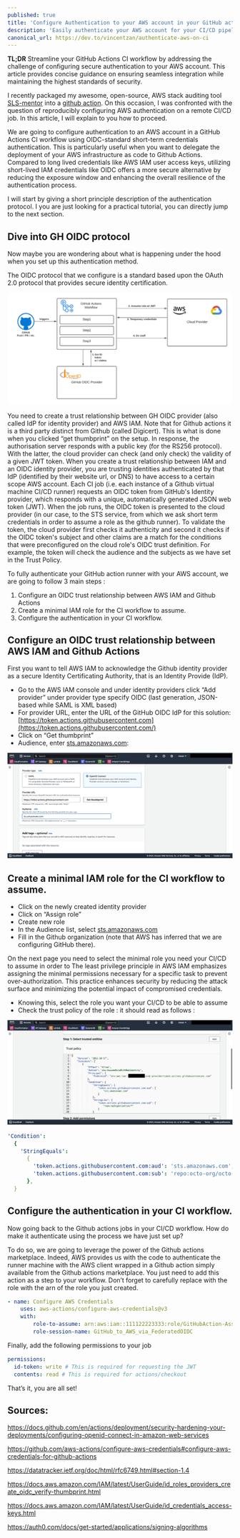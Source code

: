 ```yaml
---
published: true
title: 'Configure Authentication to your AWS account in your GitHub actions CI'
description: 'Easily authenticate your AWS account for your CI/CD pipeline! '
canonical_url: https://dev.to/vincentzan/authenticate-aws-on-ci
---
```


**TL;DR** Streamline your GitHub Actions CI workflow by addressing the challenge of configuring secure authentication to your AWS account. This article provides concise guidance on ensuring seamless integration while maintaining the highest standards of security.

I recently packaged my awesome, open-source, AWS stack auditing tool [SLS-mentor](https://www.sls-mentor.dev/) into a [github action](https://github.com/marketplace/actions/sls-mentor). On this occasion, I was confronted with the question of reproducibly configuring AWS authentication on a remote CI/CD job. In this article, I will explain to you how to proceed.

We are going to configure authentication to an AWS account in a GitHub Actions CI workflow using OIDC-standard short-term credentials authentication. This is particularly useful when you want to delegate the deployment of your AWS infrastructure as code to Github Actions. Compared to long lived credentials like AWS IAM user access keys, utilizing short-lived IAM credentials like OIDC offers a more secure alternative by reducing the exposure window and enhancing the overall resilience of the authentication process.

I will start by giving a short principle description of the authentication protocol. I you are just looking for a practical tutorial, you can directly jump to the next section.

## Dive into GH OIDC protocol

Now maybe you are wondering about what is happening under the hood when you set up this authentication method.

The OIDC protocol that we configure is a standard based upon the OAuth 2.0 protocol that provides secure identity certification.

![schema](./assets/schema.png 'principle schema')

You need to create a trust relationship between GH OIDC provider (also called IdP for identity provider) and AWS IAM. Note that for Github actions it is a third party distinct from Github (called Digicert). This is what is done when you clicked “get thumbprint” on the setup. In response, the authorisation server responds with a public key (for the RS256 protocol). With the latter, the cloud provider can check (and only check) the validity of a given JWT token. When you create a trust relationship between IAM and an OIDC identity provider, you are trusting identities authenticated by that IdP (identified by their website url, or DNS) to have access to a certain scope AWS account. Each CI job (i.e. each instance of a Github virtual machine CI/CD runner) requests an OIDC token from GitHub's Identity provider, which responds with a unique, automatically generated JSON web token (JWT). When the job runs, the OIDC token is presented to the cloud provider (in our case, to the STS service, from which we ask short term credentials in order to assume a role as the github runner). To validate the token, the cloud provider first checks it authenticity and second it checks if the OIDC token's subject and other claims are a match for the conditions that were preconfigured on the cloud role's OIDC trust definition. For example, the token will check the audience and the subjects as we have set in the Trust Policy.

To fully authenticate your GitHub action runner with your AWS account, we are going to follow 3 main steps :

1. Configure an OIDC trust relationship between AWS IAM and Github Actions
2. Create a minimal IAM role for the CI workflow to assume.
3. Configure the authentication in your CI workflow.

## Configure an OIDC trust relationship between AWS IAM and Github Actions

First you want to tell AWS IAM to acknowledge the Github identity provider as a secure Identity Certificating Authority, that is an Identity Provide (IdP).

- Go to the AWS IAM console and under identity providers click “Add provider” under provider type specify OIDC (last generation, JSON-based while SAML is XML based)
- For provider URL, enter the URL of the GitHub OIDC IdP for this solution: [https://token.actions.githubusercontent.com](https://token.actions.githubusercontent.com/)
- Click on “Get thumbprint”
- Audience, enter [sts.amazonaws.com](http://sts.amazonaws.com/):

![tuto1](./assets/tuto1.png 'congigure Github identity provider')

## Create a minimal IAM role for the CI workflow to assume.

- Click on the newly created identity provider
- Click on “Assign role”
- Create new role
- In the Audience list, select [sts.amazonaws.com](http://sts.amazonaws.com/)
- Fill in the Github organization (note that AWS has inferred that we are configuring GitHub there).

On the next page you need to select the minimal role you need your CI/CD to assume in order to The least privilege principle in AWS IAM emphasizes assigning the minimal permissions necessary for a specific task to prevent over-authorization. This practice enhances security by reducing the attack surface and minimizing the potential impact of compromised credentials.

- Knowing this, select the role you want your CI/CD to be able to assume
- Check the trust policy of the role : it should read as follows :

![tuto2](./assets/tuto2.png 'configure trust policy')

```yaml
'Condition':
  {
    'StringEquals':
      {
        'token.actions.githubusercontent.com:aud': 'sts.amazonaws.com',
        'token.actions.githubusercontent.com:sub': 'repo:octo-org/octo-repo:ref:refs/heads/octo-branch',
      },
  }
```

## Configure the authentication in your CI workflow.

Now going back to the Github actions jobs in your CI/CD workflow. How do make it authenticate using the process we have just set up?

To do so, we are going to leverage the power of the Github actions marketplace. Indeed, AWS provides us with the code to authenticate the runner machine with the AWS client wrapped in a Github action simply available from the Github actions marketplace. You just need to add this action as a step to your workflow. Don’t forget to carefully replace with the role with the arn of the role you just created.

```yaml
- name: Configure AWS Credentials
	uses: aws-actions/configure-aws-credentials@v3
	with:
		role-to-assume: arn:aws:iam::111122223333:role/GitHubAction-AssumeRoleWithAction #change to reflect your IAM role’s ARN
		role-session-name: GitHub_to_AWS_via_FederatedOIDC
```

Finally, add the following permissions to your job

```yaml
permissions:
  id-token: write # This is required for requesting the JWT
  contents: read # This is required for actions/checkout
```

That’s it, you are all set!

## Sources:

https://docs.github.com/en/actions/deployment/security-hardening-your-deployments/configuring-openid-connect-in-amazon-web-services

https://github.com/aws-actions/configure-aws-credentials#configure-aws-credentials-for-github-actions

https://datatracker.ietf.org/doc/html/rfc6749.html#section-1.4

https://docs.aws.amazon.com/IAM/latest/UserGuide/id_roles_providers_create_oidc_verify-thumbprint.html

https://docs.aws.amazon.com/IAM/latest/UserGuide/id_credentials_access-keys.html

https://auth0.com/docs/get-started/applications/signing-algorithms
